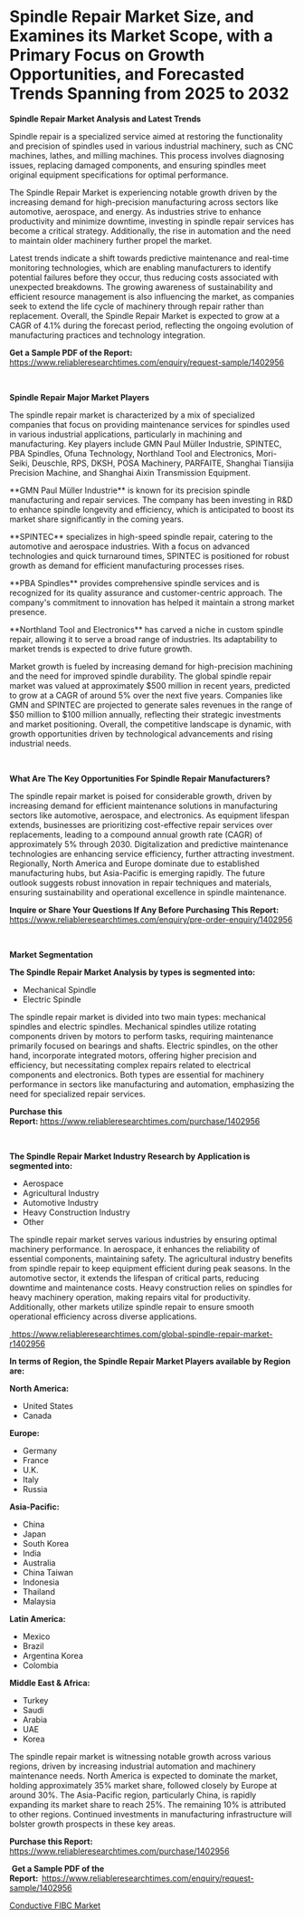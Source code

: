 <p><h1>Spindle Repair Market Size, and Examines its Market Scope, with a Primary Focus on Growth Opportunities, and Forecasted Trends Spanning from 2025 to 2032</h1></p><p><strong>Spindle Repair Market Analysis and Latest Trends</strong></p>
<p><p>Spindle repair is a specialized service aimed at restoring the functionality and precision of spindles used in various industrial machinery, such as CNC machines, lathes, and milling machines. This process involves diagnosing issues, replacing damaged components, and ensuring spindles meet original equipment specifications for optimal performance. </p><p>The Spindle Repair Market is experiencing notable growth driven by the increasing demand for high-precision manufacturing across sectors like automotive, aerospace, and energy. As industries strive to enhance productivity and minimize downtime, investing in spindle repair services has become a critical strategy. Additionally, the rise in automation and the need to maintain older machinery further propel the market.</p><p>Latest trends indicate a shift towards predictive maintenance and real-time monitoring technologies, which are enabling manufacturers to identify potential failures before they occur, thus reducing costs associated with unexpected breakdowns. The growing awareness of sustainability and efficient resource management is also influencing the market, as companies seek to extend the life cycle of machinery through repair rather than replacement. Overall, the Spindle Repair Market is expected to grow at a CAGR of 4.1% during the forecast period, reflecting the ongoing evolution of manufacturing practices and technology integration.</p></p>
<p><strong>Get a Sample PDF of the Report:&nbsp;</strong> <a href="https://www.reliableresearchtimes.com/enquiry/request-sample/1402956?utm_campaign=2722&utm_medium=2&utm_source=Github&utm_content=ia&utm_term=28032025&utm_id=spindle-repair">https://www.reliableresearchtimes.com/enquiry/request-sample/1402956</a></p>
<p>&nbsp;</p>
<p><strong>Spindle Repair Major Market Players</strong></p>
<p><p>The spindle repair market is characterized by a mix of specialized companies that focus on providing maintenance services for spindles used in various industrial applications, particularly in machining and manufacturing. Key players include GMN Paul Müller Industrie, SPINTEC, PBA Spindles, Ofuna Technology, Northland Tool and Electronics, Mori-Seiki, Deuschle, RPS, DKSH, POSA Machinery, PARFAITE, Shanghai Tiansijia Precision Machine, and Shanghai Aixin Transmission Equipment.</p><p>**GMN Paul Müller Industrie** is known for its precision spindle manufacturing and repair services. The company has been investing in R&D to enhance spindle longevity and efficiency, which is anticipated to boost its market share significantly in the coming years. </p><p>**SPINTEC** specializes in high-speed spindle repair, catering to the automotive and aerospace industries. With a focus on advanced technologies and quick turnaround times, SPINTEC is positioned for robust growth as demand for efficient manufacturing processes rises.</p><p>**PBA Spindles** provides comprehensive spindle services and is recognized for its quality assurance and customer-centric approach. The company's commitment to innovation has helped it maintain a strong market presence.</p><p>**Northland Tool and Electronics** has carved a niche in custom spindle repair, allowing it to serve a broad range of industries. Its adaptability to market trends is expected to drive future growth.</p><p>Market growth is fueled by increasing demand for high-precision machining and the need for improved spindle durability. The global spindle repair market was valued at approximately $500 million in recent years, predicted to grow at a CAGR of around 5% over the next five years. Companies like GMN and SPINTEC are projected to generate sales revenues in the range of $50 million to $100 million annually, reflecting their strategic investments and market positioning. Overall, the competitive landscape is dynamic, with growth opportunities driven by technological advancements and rising industrial needs.</p></p>
<p>&nbsp;</p>
<p><strong>What Are The Key Opportunities For Spindle Repair Manufacturers?</strong></p>
<p><p>The spindle repair market is poised for considerable growth, driven by increasing demand for efficient maintenance solutions in manufacturing sectors like automotive, aerospace, and electronics. As equipment lifespan extends, businesses are prioritizing cost-effective repair services over replacements, leading to a compound annual growth rate (CAGR) of approximately 5% through 2030. Digitalization and predictive maintenance technologies are enhancing service efficiency, further attracting investment. Regionally, North America and Europe dominate due to established manufacturing hubs, but Asia-Pacific is emerging rapidly. The future outlook suggests robust innovation in repair techniques and materials, ensuring sustainability and operational excellence in spindle maintenance.</p></p>
<p><strong>Inquire or Share Your Questions If Any Before Purchasing This Report:</strong> <a href="https://www.reliableresearchtimes.com/enquiry/pre-order-enquiry/1402956?utm_campaign=2722&utm_medium=2&utm_source=Github&utm_content=ia&utm_term=28032025&utm_id=spindle-repair">https://www.reliableresearchtimes.com/enquiry/pre-order-enquiry/1402956</a></p>
<p>&nbsp;</p>
<p><strong>Market Segmentation</strong></p>
<p><strong>The Spindle Repair Market Analysis by types is segmented into:</strong></p>
<p><ul><li>Mechanical Spindle</li><li>Electric Spindle</li></ul></p>
<p><p>The spindle repair market is divided into two main types: mechanical spindles and electric spindles. Mechanical spindles utilize rotating components driven by motors to perform tasks, requiring maintenance primarily focused on bearings and shafts. Electric spindles, on the other hand, incorporate integrated motors, offering higher precision and efficiency, but necessitating complex repairs related to electrical components and electronics. Both types are essential for machinery performance in sectors like manufacturing and automation, emphasizing the need for specialized repair services.</p></p>
<p><strong>Purchase this Report:&nbsp;</strong><a href="https://www.reliableresearchtimes.com/purchase/1402956?utm_campaign=2722&utm_medium=2&utm_source=Github&utm_content=ia&utm_term=28032025&utm_id=spindle-repair">https://www.reliableresearchtimes.com/purchase/1402956</a></p>
<p>&nbsp;</p>
<p><strong>The Spindle Repair Market Industry Research by Application is segmented into:</strong></p>
<p><ul><li>Aerospace</li><li>Agricultural Industry</li><li>Automotive Industry</li><li>Heavy Construction Industry</li><li>Other</li></ul></p>
<p><p>The spindle repair market serves various industries by ensuring optimal machinery performance. In aerospace, it enhances the reliability of essential components, maintaining safety. The agricultural industry benefits from spindle repair to keep equipment efficient during peak seasons. In the automotive sector, it extends the lifespan of critical parts, reducing downtime and maintenance costs. Heavy construction relies on spindles for heavy machinery operation, making repairs vital for productivity. Additionally, other markets utilize spindle repair to ensure smooth operational efficiency across diverse applications.</p></p>
<p><a href="https://www.reliableresearchtimes.com/global-spindle-repair-market-r1402956?utm_campaign=2722&utm_medium=2&utm_source=Github&utm_content=ia&utm_term=28032025&utm_id=spindle-repair">&nbsp;https://www.reliableresearchtimes.com/global-spindle-repair-market-r1402956</a></p>
<p><strong>In terms of Region, the Spindle Repair Market Players available by Region are:</strong></p>
<p>
    <p> <strong> North America: </strong>
        <ul>
            <li>United States</li>
            <li>Canada</li>
        </ul>
        </p> 
    <p> <strong> Europe: </strong>
        <ul>
            <li>Germany</li>
            <li>France</li>
            <li>U.K.</li>
            <li>Italy</li>
            <li>Russia</li>
        </ul>
        </p> 
    <p> <strong> Asia-Pacific: </strong>
        <ul>
            <li>China</li>
            <li>Japan</li>
            <li>South Korea</li>
            <li>India</li>
            <li>Australia</li>
            <li>China Taiwan</li>
            <li>Indonesia</li>
            <li>Thailand</li>
            <li>Malaysia</li>
        </ul>
        </p> 
    <p> <strong> Latin America: </strong>
        <ul>
            <li>Mexico</li>
            <li>Brazil</li>
            <li>Argentina Korea</li>
            <li>Colombia</li>
        </ul>
        </p> 
    <p> <strong> Middle East & Africa: </strong>
        <ul>
            <li>Turkey</li>
            <li>Saudi</li>
            <li>Arabia</li>
            <li>UAE</li>
            <li>Korea</li>
        </ul>
    </p>
    </p>
<p><p>The spindle repair market is witnessing notable growth across various regions, driven by increasing industrial automation and machinery maintenance needs. North America is expected to dominate the market, holding approximately 35% market share, followed closely by Europe at around 30%. The Asia-Pacific region, particularly China, is rapidly expanding its market share to reach 25%. The remaining 10% is attributed to other regions. Continued investments in manufacturing infrastructure will bolster growth prospects in these key areas.</p></p>
<p><strong>Purchase this Report: </strong><a href="https://www.reliableresearchtimes.com/purchase/1402956?utm_campaign=2722&utm_medium=2&utm_source=Github&utm_content=ia&utm_term=28032025&utm_id=spindle-repair">https://www.reliableresearchtimes.com/purchase/1402956</a></p>
<p>&nbsp;<strong>Get a Sample PDF of the Report:&nbsp;&nbsp;</strong><a href="https://www.reliableresearchtimes.com/enquiry/request-sample/1402956?utm_campaign=2722&utm_medium=2&utm_source=Github&utm_content=ia&utm_term=28032025&utm_id=spindle-repair">https://www.reliableresearchtimes.com/enquiry/request-sample/1402956</a></p>
<p><strong></strong></p>
<p><p><a href="https://github.com/ezahdyre/Market-Research-Report-List-1/blob/main/conductive-fibc-market.md?utm_campaign=2722&utm_medium=2&utm_source=Github&utm_content=ia&utm_term=28032025&utm_id=spindle-repair">Conductive FIBC Market</a></p></p>